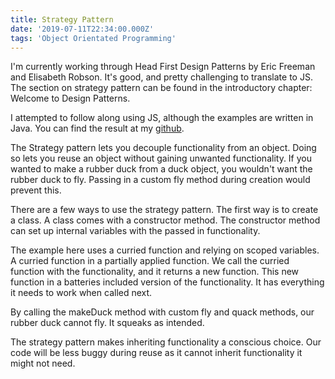 ```yaml
---
title: Strategy Pattern
date: '2019-07-11T22:34:00.000Z'
tags: 'Object Orientated Programming'
---
```


I'm currently working through Head First Design Patterns by Eric Freeman and Elisabeth Robson. It's good, and pretty challenging to translate to JS. The section on strategy pattern can be found in the introductory chapter: Welcome to Design Patterns.

I attempted to follow along using JS, although the examples are written in Java. You can find the result at my [github](https://github.com/gerbilsinspace/strategy-pattern).

The Strategy pattern lets you decouple functionality from an object. Doing so lets you reuse an object without gaining unwanted functionality. If you wanted to make a rubber duck from a duck object, you wouldn't want the rubber duck to fly. Passing in a custom fly method during creation would prevent this.

There are a few ways to use the strategy pattern. The first way is to create a class. A class comes with a constructor method. The constructor method can set up internal variables with the passed in  functionality.

The example here uses a curried function and relying on scoped variables. A curried function in a partially applied function. We call the curried function with the functionality, and it returns a new function. This new function in a batteries included version of the functionality. It has everything it needs to work when called next.

By calling the makeDuck method with custom fly and quack methods, our rubber duck cannot fly. It squeaks as intended.

The strategy pattern makes inheriting functionality a conscious choice. Our code will be less buggy during reuse as it cannot inherit functionality it might not need.